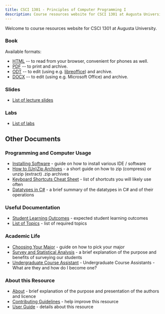 ```yaml
---
title: CSCI 1301 - Principles of Computer Programming I
description: Course resources website for CSCI 1301 at Augusta University.
---
```


<!--
basic index page for pages website, this page makes some assumptions about paths
based on what is defined in the makefile, just be aware of that while editing -->

Welcome to course resources website for CSCI 1301 at Augusta University.


### Book

Available formats:

 - [HTML](book.html) -- to read from your browser, convenient for phones as well.
 - [PDF](book.pdf)  -- to print and archive.
 - [ODT](book.odt) -- to edit (using e.g. [libreoffice](https://www.libreoffice.org/)) and archive.
 - [DOCX](book.docx)  -- to edit (using e.g. Microsoft Office) and archive.
 
### Slides

 - [List of lecture slides](slides.html) 

### Labs

- [List of labs](labs/)

## Other Documents

### Programming and Computer Usage

- [Installing Software](software_install.html) - guide on how to install various IDE / software
- [How to (Un)Zip Archives](zip_guide.html) - a short guide on how to zip (compress) or unzip (extract) .zip archives
- [Keyboard Shortcuts Cheat Sheet](shortcuts.html) - list of shortcuts you will likely use often
- [Datatypes in C#](datatypes_in_csharp.html) - a brief summary of the datatypes in C# and of their operations

### Useful Documentation

- [Student Learning Outcomes](learning_outcomes.html) - expected student learning outcomes
- [List of Topics](topics_list.html) - list of required topics

### Academic Life

- [Choosing Your Major](choosing_major.html) - guide on how to pick your major       
- [Survey and Statistical Analysis](survey.html) - a brief explanation of the purpose and benefits of surveying our students
- [Undergraduate Course Assistant](uca.html) - Undergraduate Course Assistants  - What are they and how do I become one?

### About this Resource

- [About](about.html) - brief explanation of the purpose and presentation of the authors and licence
- [Contributing Guidelines](contributing.html) - help improve this resource
- [User Guide](user_guide.html) - details about this resource

